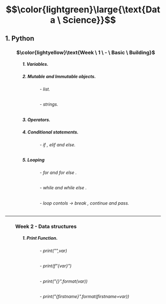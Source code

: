 # $$\color{lightgreen}\large{\text{Data \ Science}}$$
## 1. Python
### &emsp;&emsp; $\color{lightyellow}\text{Week \ 1 \ - \ Basic \ Building}$
##### &emsp;&emsp;&emsp;&emsp;1. Variables.
##### &emsp;&emsp;&emsp;&emsp;2. Mutable and Immutable objects.
###### &emsp;&emsp;&emsp;&emsp;&emsp;&emsp;&emsp;&emsp;- list.
###### &emsp;&emsp;&emsp;&emsp;&emsp;&emsp;&emsp;&emsp;- strings.
##### &emsp;&emsp;&emsp;&emsp;3. Operators.
##### &emsp;&emsp;&emsp;&emsp;4. Conditional statements.
###### &emsp;&emsp;&emsp;&emsp;&emsp;&emsp;&emsp;&emsp;- if , elif and else.
##### &emsp;&emsp;&emsp;&emsp;5. Looping 
###### &emsp;&emsp;&emsp;&emsp;&emsp;&emsp;&emsp;&emsp;- for and for else .
###### &emsp;&emsp;&emsp;&emsp;&emsp;&emsp;&emsp;&emsp;- while and while else .
###### &emsp;&emsp;&emsp;&emsp;&emsp;&emsp;&emsp;&emsp;- loop contols -> break , continue and pass.
---
### &emsp;&emsp;Week 2 - Data structures 
##### &emsp;&emsp;&emsp;&emsp;1. Print Function.
###### &emsp;&emsp;&emsp;&emsp;&emsp;&emsp;&emsp;&emsp;- print("",var) 
###### &emsp;&emsp;&emsp;&emsp;&emsp;&emsp;&emsp;&emsp;- print(f"{var}") 
###### &emsp;&emsp;&emsp;&emsp;&emsp;&emsp;&emsp;&emsp;- print("{}".format(var))
###### &emsp;&emsp;&emsp;&emsp;&emsp;&emsp;&emsp;&emsp;- print("{firstname}".format(firstname=var))
